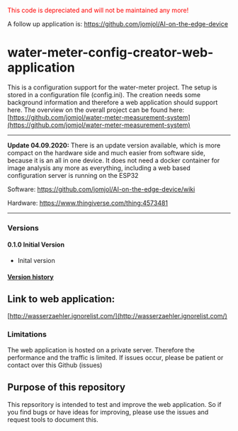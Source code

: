 <span style="color: red;">This code is depreciated and will not be maintained any more!</span> 

A follow up application is: https://github.com/jomjol/AI-on-the-edge-device

# water-meter-config-creator-web-application

This is a configuration support for the water-meter project. The setup is stored in a configuration file (config.ini). The creation needs some background information and therefore a web application should support here. The overview on the overall project can be found here: [https://github.com/jomjol/water-meter-measurement-system](https://github.com/jomjol/water-meter-measurement-system)

-------------------
**Update 04.09.2020:** There is an update version available, which is more compact on the hardware side and much easier from software side, because it is an all in one device. It does not need a docker container for image analysis any more as everything, including a web based configuration server is running on the ESP32

Software: https://github.com/jomjol/AI-on-the-edge-device/wiki

Hardware: https://www.thingiverse.com/thing:4573481



------------------


### Versions

#### 0.1.0 Initial Version
* Inital version

#### [Version history](Versions.md)

## Link to web application:
[http://wasserzaehler.ignorelist.com/](http://wasserzaehler.ignorelist.com/)

### Limitations
The web application is hosted on a private server. Therefore the performance and the traffic is limited. If issues occur, please be patient or contact over this Github (issues)

## Purpose of this repository
This repsoritory is intended to test and improve the web application. So if you find bugs or have ideas for improving, please use the issues and request tools to document this. 
